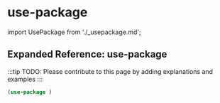 # use-package

import UsePackage from './_usepackage.md';

<UsePackage />

## Expanded Reference: use-package

:::tip
TODO: Please contribute to this page by adding explanations and examples
:::

```lisp
(use-package )
```
